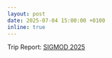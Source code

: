 ```yaml
---
layout: post
date: 2025-07-04 15:00:00 +0100
inline: true
---
```


Trip Report: [SIGMOD 2025](https://thinklinks.wordpress.com/2025/07/04/trip-report-sigmod-2025/)